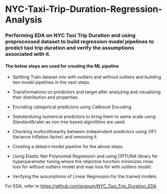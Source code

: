 # NYC-Taxi-Trip-Duration-Regression-Analysis

### Performing EDA on NYC Taxi Trip Duration and using preprocessed dataset to build regression model pipelines to predict taxi trip duration and verify the assumptions associated with it.

#### The below steps are used for creating the ML pipeline

- Splitting Train dataset into with outliers and without outliers and building two model pipelines in the next steps.

- Transformations on predictors and target after analyzing and visualizing their distribution and properties.

- Encoding categorical predictors using Catboost Encoding.

- Standardizing numerical predictors to bring them to same scale using StandardScaler as non tree based algorithms are used.

- Checking multicollinearity between independent predictors using VIF( Variance Inflation factor) and removing it.

- Creating a sklearn model pipeline for the above steps.

- Using Elastic Net Polynomial Regression and using OPTUNA library for hyperparameter tuning where the objective function minimizes rmse loss for without outliers model and mae loss for with outliers model.

- Verifying the assumptions of Linear Regression for the trained models.

For EDA, refer to https://github.com/prasum/NYC_Taxi_Trip_Duration_EDA
